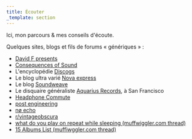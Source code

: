 ```yaml
---
title: Écouter
_template: section
---
```


Ici, mon parcours & mes conseils d'écoute.

Quelques sites, blogs et fils de forums « génériques » :

  - [David F presents](http://davidfpresents.com)
  - [Consequences of Sound](http://consequenceofsound.net/)
  - L'encyclopédie [Discogs](http://www.discogs.com/)
  - Le blog ultra varié [Nova express](http://novaexpressmusique.blogspot.fr/)
  - Le blog [Soundweave](http://soundweave.blogspot.fr/)
  - Le disquaire généraliste [Aquarius Records](https://www.aquariusrecords.org/), à San Francisco
  - [Headphone Commute](https://reviews.headphonecommute.com/)
  - [post engineering](http://post-engineering.blogspot.fr/)
  - [nø echo](http://www.noecho.net/)
  - [r/vintageobscura](https://www.reddit.com/r/vintageobscura/)
  - [what do you play on repeat while sleeping (muffwiggler.com thread)](https://www.muffwiggler.com/forum/viewtopic.php?t=42823&start=all&postdays=0&postorder=asc)
  - [15 Albums List (muffiwggler.com thread)](https://www.muffwiggler.com/forum/viewtopic.php?t=21392&start=all&postdays=0&postorder=asc&sid=f75ab8a164b45d687decf00ff03e9acd)

<div class="s"></div>